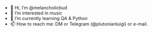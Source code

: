 - 👋 Hi, I’m @melancholicbud
- 👀 I’m interested in music
- 🌱 I’m currently learning QA & Python
- 📫 How to reach me: DM or Telegram (@plutonianluigi) or e-mail.

<!---
melancholicbud/melancholicbud is a ✨ special ✨ repository because its `README.md` (this file) appears on your GitHub profile.
You can click the Preview link to take a look at your changes.
--->
